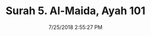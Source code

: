 ---
title       : "Surah 5. Al-Maida, Ayah 101"
date        : 7/25/2018 2:55:27 PM
draft       : false
type        : "quran"
layout      : "compare"
BookCode    : "CMP"
SurahNumber : "5"
AyahNumber  : "101"
TotalAyah   : "120"
---